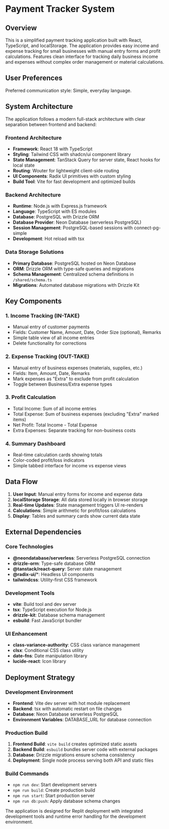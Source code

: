 # Payment Tracker System

## Overview

This is a simplified payment tracking application built with React, TypeScript, and localStorage. The application provides easy income and expense tracking for small businesses with manual entry forms and profit calculations. Features clean interface for tracking daily business income and expenses without complex order management or material calculations.

## User Preferences

Preferred communication style: Simple, everyday language.

## System Architecture

The application follows a modern full-stack architecture with clear separation between frontend and backend:

### Frontend Architecture
- **Framework**: React 18 with TypeScript
- **Styling**: Tailwind CSS with shadcn/ui component library
- **State Management**: TanStack Query for server state, React hooks for local state
- **Routing**: Wouter for lightweight client-side routing
- **UI Components**: Radix UI primitives with custom styling
- **Build Tool**: Vite for fast development and optimized builds

### Backend Architecture
- **Runtime**: Node.js with Express.js framework
- **Language**: TypeScript with ES modules
- **Database**: PostgreSQL with Drizzle ORM
- **Database Provider**: Neon Database (serverless PostgreSQL)
- **Session Management**: PostgreSQL-based sessions with connect-pg-simple
- **Development**: Hot reload with tsx

### Data Storage Solutions
- **Primary Database**: PostgreSQL hosted on Neon Database
- **ORM**: Drizzle ORM with type-safe queries and migrations
- **Schema Management**: Centralized schema definitions in `/shared/schema.ts`
- **Migrations**: Automated database migrations with Drizzle Kit

## Key Components

### 1. Income Tracking (IN-TAKE)
- Manual entry of customer payments
- Fields: Customer Name, Amount, Date, Order Size (optional), Remarks
- Simple table view of all income entries
- Delete functionality for corrections

### 2. Expense Tracking (OUT-TAKE)
- Manual entry of business expenses (materials, supplies, etc.)
- Fields: Item, Amount, Date, Remarks
- Mark expenses as "Extra" to exclude from profit calculation
- Toggle between Business/Extra expense types

### 3. Profit Calculation
- Total Income: Sum of all income entries
- Total Expense: Sum of business expenses (excluding "Extra" marked items)
- Net Profit: Total Income - Total Expense
- Extra Expenses: Separate tracking for non-business costs

### 4. Summary Dashboard
- Real-time calculation cards showing totals
- Color-coded profit/loss indicators
- Simple tabbed interface for income vs expense views

## Data Flow

1. **User Input**: Manual entry forms for income and expense data
2. **localStorage Storage**: All data stored locally in browser storage
3. **Real-time Updates**: State management triggers UI re-renders
4. **Calculations**: Simple arithmetic for profit/loss calculations
5. **Display**: Tables and summary cards show current data state

## External Dependencies

### Core Technologies
- **@neondatabase/serverless**: Serverless PostgreSQL connection
- **drizzle-orm**: Type-safe database ORM
- **@tanstack/react-query**: Server state management
- **@radix-ui/***: Headless UI components
- **tailwindcss**: Utility-first CSS framework

### Development Tools
- **vite**: Build tool and dev server
- **tsx**: TypeScript execution for Node.js
- **drizzle-kit**: Database schema management
- **esbuild**: Fast JavaScript bundler

### UI Enhancement
- **class-variance-authority**: CSS class variance management
- **clsx**: Conditional CSS class utility
- **date-fns**: Date manipulation library
- **lucide-react**: Icon library

## Deployment Strategy

### Development Environment
- **Frontend**: Vite dev server with hot module replacement
- **Backend**: tsx with automatic restart on file changes
- **Database**: Neon Database serverless PostgreSQL
- **Environment Variables**: DATABASE_URL for database connection

### Production Build
1. **Frontend Build**: `vite build` creates optimized static assets
2. **Backend Build**: `esbuild` bundles server code with external packages
3. **Database**: Drizzle migrations ensure schema consistency
4. **Deployment**: Single node process serving both API and static files

### Build Commands
- `npm run dev`: Start development servers
- `npm run build`: Create production build
- `npm run start`: Start production server
- `npm run db:push`: Apply database schema changes

The application is designed for Replit deployment with integrated development tools and runtime error handling for the development environment.